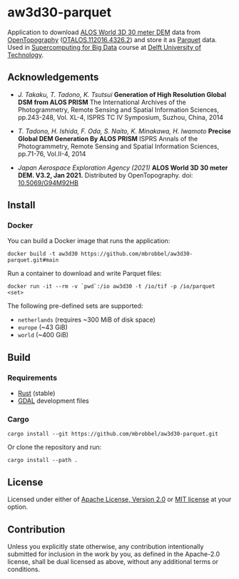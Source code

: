 # aw3d30-parquet

Application to download [ALOS World 3D 30 meter DEM](https://www.eorc.jaxa.jp/ALOS/en/aw3d/index_e.htm) data from [OpenTopography](https://opentopography.org/) ([OTALOS.112016.4326.2](https://portal.opentopography.org/raster?opentopoID=OTALOS.112016.4326.2)) and store it as [Parquet](https://parquet.apache.org) data. Used in [Supercomputing for Big Data](https://github.com/abs-tudelft/sbd) course at [Delft University of Technology](https://www.tudelft.nl/).

## Acknowledgements

- _J. Takaku, T. Tadono, K. Tsutsui_
  **Generation of High Resolution Global DSM from ALOS PRISM**
  The International Archives of the Photogrammetry, Remote Sensing and Spatial Information Sciences, pp.243-248, Vol. XL-4, ISPRS TC IV Symposium, Suzhou, China, 2014

- _T. Tadono, H. Ishida, F. Oda, S. Naito, K. Minakawa, H. Iwamoto_
  **Precise Global DEM Generation By ALOS PRISM**
  ISPRS Annals of the Photogrammetry, Remote Sensing and Spatial Information Sciences, pp.71-76, Vol.II-4, 2014

- _Japan Aerospace Exploration Agency (2021)_
  **ALOS World 3D 30 meter DEM. V3.2, Jan 2021.** 
  Distributed by OpenTopography. doi: [10.5069/G94M92HB](https://doi.org/10.5069/G94M92HB)

## Install

### Docker

You can build a Docker image that runs the application:

```
docker build -t aw3d30 https://github.com/mbrobbel/aw3d30-parquet.git#main
```

Run a container to download and write Parquet files:

```
docker run -it --rm -v `pwd`:/io aw3d30 -t /io/tif -p /io/parquet <set>
```

The following pre-defined sets are supported:

* `netherlands` (requires ~300 MiB of disk space)
* `europe` (~43 GiB)
* `world` (~400 GiB)


## Build

### Requirements

- [Rust](https://rustup.rs) (stable)
- [GDAL](https://gdal.org/index.html) development files

### Cargo

```
cargo install --git https://github.com/mbrobbel/aw3d30-parquet.git
```

Or clone the repository and run:

```
cargo install --path .
```

## License

Licensed under either of [Apache License, Version 2.0](LICENSE-APACHE) or [MIT license](LICENSE-MIT) at your option.

## Contribution

Unless you explicitly state otherwise, any contribution intentionally submitted for inclusion in the work by you, as defined in the Apache-2.0 license, shall be dual licensed as above, without any additional terms or conditions.
